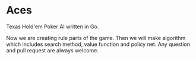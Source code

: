 # Aces
Texas Hold'em Poker AI written in Go.

Now we are creating rule parts of the game. Then we will make algorithm which includes search method, value function and policy net. Any question and pull request are always welcome.
